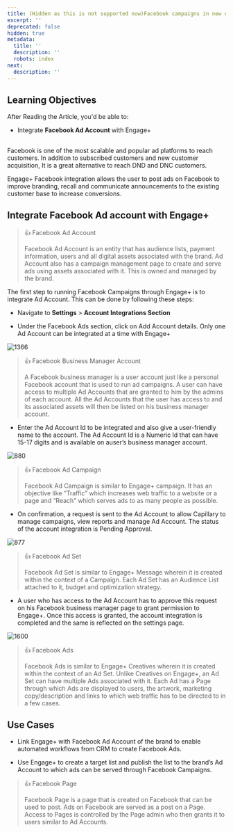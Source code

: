 ```yaml
---
title: (Hidden as this is not supported now)Facebook campaigns in new engage+ UI
excerpt: ''
deprecated: false
hidden: true
metadata:
  title: ''
  description: ''
  robots: index
next:
  description: ''
---
```

## Learning Objectives

After Reading the Article, you'd be able to:

* Integrate **Facebook Ad Account** with Engage+ 

##

Facebook is one of the most scalable and popular ad platforms to reach customers. In addition to subscribed customers and new customer acquisition, It is a great alternative to reach DND and DNC customers.

Engage+ Facebook integration allows the user to post ads on Facebook to improve branding, recall and communicate announcements to the existing customer base to increase conversions. 

## Integrate Facebook Ad account with Engage+

> 👍 Facebook Ad Account
>
> Facebook Ad Account is an entity that has audience lists, payment information, users and all digital assets associated with the brand. Ad Account also has a campaign management page to create and serve ads using assets associated with it. This is owned and managed by the brand.

The first step to running Facebook Campaigns through Engage+ is to integrate Ad Account. This can be done by following these steps:

* Navigate to **Settings** > **Account Integrations Section**

* Under the Facebook Ads section, click on Add Account details. Only one Ad Account can be integrated at a time with Engage+

![1366](https://files.readme.io/bd69902-V8EBVkY94WqAvrI5tCLoBxLO2Q-em2107g.png "V8EBVkY94WqAvrI5tCLoBxLO2Q-em2107g.png")

> 👍 Facebook Business Manager Account
>
> A Facebook business manager is a user account just like a personal Facebook account that is used to run ad campaigns. A user can have access to multiple Ad Accounts that are granted to him by the admins of each account. All the Ad Accounts that the user has access to and its associated assets will then be listed on his business manager account.

* Enter the Ad Account Id to be integrated and also give a user-friendly name to the account. The Ad Account Id is a Numeric Id that can have 15-17 digits and is available on auser’s business manager account. 

![880](https://files.readme.io/b8f49b0-g7vjBA43w7K4CbEt4kNaq0Zk75VFkg67og.png "g7vjBA43w7K4CbEt4kNaq0Zk75VFkg67og.png")

> 👍 Facebook Ad Campaign
>
> Facebook Ad Campaign is similar to Engage+ campaign. It has an objective like “Traffic” which increases web traffic to a website or a page and “Reach” which serves ads to as many people as possible.

* On confirmation, a request is sent to the Ad Account to allow Capillary to manage campaigns, view reports and manage Ad Account. The status of the account integration is Pending Approval. 

![877](https://files.readme.io/1f1231b-Zq1ejNrDrFKPfWbPUD902GyZ_gMPLTNYXA.png "Zq1ejNrDrFKPfWbPUD902GyZ_gMPLTNYXA.png")

> 👍 Facebook Ad Set
>
> Facebook Ad Set is similar to Engage+ Message wherein it is created within the context of a Campaign. Each Ad Set has an Audience List attached to it, budget and optimization strategy.

* A user who has access to the Ad Account has to approve this request on his Facebook business manager page to grant permission to Engage+. Once this access is granted, the account integration is completed and the same is reflected on the settings page.

![1600](https://files.readme.io/a358002-k7PeQ-QoTOR3FGOAj9sQNu3yAYH-RO1Okw.png "k7PeQ-QoTOR3FGOAj9sQNu3yAYH-RO1Okw.png")

> 👍 Facebook Ads
>
> Facebook Ads is similar to Engage+ Creatives wherein it is created within the context of an Ad Set. Unlike Creatives on Engage+, an Ad Set can have multiple Ads associated with it. Each Ad has a Page through which Ads are displayed to users, the artwork, marketing copy/description and links to which web traffic has to be directed to in a few cases.

## Use Cases

* Link Engage+ with Facebook Ad Account of the brand to enable automated workflows from CRM to create Facebook Ads.

* Use Engage+ to create a target list and publish the list to the brand’s Ad Account to which ads can be served through Facebook Campaigns. 

> 👍 Facebook Page
>
> Facebook Page is a page that is created on Facebook that can be used to post. Ads on Facebook are served as a post on a Page. Access to Pages is controlled by the Page admin who then grants it to users similar to Ad Accounts.
